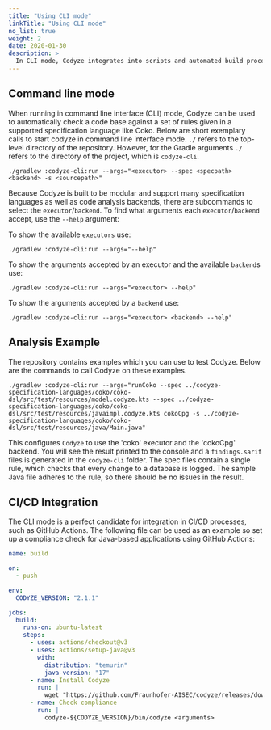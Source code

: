```yaml
---
title: "Using CLI mode"
linkTitle: "Using CLI mode"
no_list: true
weight: 2
date: 2020-01-30
description: >
  In CLI mode, Codyze integrates into scripts and automated build processes.
---
```



## Command line mode

When running in command line interface (CLI) mode, Codyze can be used to automatically check a code base against a set of rules given in a supported specification language like Coko.
Below are short exemplary calls to start codyze in command line interface mode.
`./` refers to the top-level directory of the repository. However, for the Gradle arguments `./` refers to the directory of the project, which is `codyze-cli`.

```shell
./gradlew :codyze-cli:run --args="<executor> --spec <specpath> <backend> -s <sourcepath>"
```
Because Codyze is built to be modular and support many specification languages as well as code analysis backends, there are subcommands to select the `executor`/`backend`.
To find what arguments each `executor`/`backend` accept, use the `--help` argument:

To show the available `executors` use:
```shell
./gradlew :codyze-cli:run --args="--help"
```

To show the arguments accepted by an executor and the available `backend`s use:
```shell
./gradlew :codyze-cli:run --args="<executor> --help"
```

To show the arguments accepted by a `backend` use:
```shell
./gradlew :codyze-cli:run --args="<executor> <backend> --help"
```

## Analysis Example

The repository contains examples which you can use to test Codyze.
Below are the commands to call Codyze on these examples.

```shell
./gradlew :codyze-cli:run --args="runCoko --spec ../codyze-specification-languages/coko/coko-dsl/src/test/resources/model.codyze.kts --spec ../codyze-specification-languages/coko/coko-dsl/src/test/resources/javaimpl.codyze.kts cokoCpg -s ../codyze-specification-languages/coko/coko-dsl/src/test/resources/java/Main.java" 
```

This configures `Codyze` to use the 'coko' executor and the 'cokoCpg' backend.
You will see the result printed to the console and a `findings.sarif` files is generated in the `codyze-cli` folder.
The spec files contain a single rule, which checks that every change to a database is logged.
The sample Java file adheres to the rule, so there should be no issues in the result.


## CI/CD Integration

The CLI mode is a perfect candidate for integration in CI/CD processes, such as GitHub Actions. The following file can be used as an example so set up a compliance check for Java-based applications using GitHub Actions:

```yaml
name: build

on:
  - push

env:
  CODYZE_VERSION: "2.1.1"

jobs:
  build:
    runs-on: ubuntu-latest
    steps:
      - uses: actions/checkout@v3
      - uses: actions/setup-java@v3
        with:
          distribution: "temurin"
          java-version: "17"
      - name: Install Codyze
        run: |
          wget "https://github.com/Fraunhofer-AISEC/codyze/releases/download/v${CODYZE_VERSION}/codyze-${CODYZE_VERSION}.zip" && unzip codyze-${CODYZE_VERSION}.zip
      - name: Check compliance
        run: |
          codyze-${CODYZE_VERSION}/bin/codyze <arguments>
```
